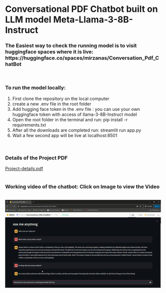<H1>Conversational PDF Chatbot built on LLM model Meta-Llama-3-8B-Instruct</H1>

<h3>The Easiest way to check the running model is to visit huggingface spaces where it is live: https://huggingface.co/spaces/mirzanas/Conversation_Pdf_ChatBot</h3>

<br>
<h3>To run the model locally:</h3>
  <ol>
    <li>First clone the repository on the local computer</li>
    <li>create a new .env file in the root folder</li>
    <li>Add hugging face token in the .env file : you can use your own huggingface token with access of llama-3-8B-Instruct model</li>
    <li>Open the root folder in the terminal and run: pip install -r requirements.txt</li>
    <li>After all the downloads are completed run: streamlit run app.py</li>
    <li>Wait a few second app will be live at localhost:8501</li>
  </ol>
<br>
<h3>Details of the Project PDF</h3>
<a href="https://drive.google.com/file/d/1Q6hnmNIdRGF0pZ7CUWRv5ZK8q345c2NM/view?usp=drive_link">Project-details.pdf</a>
<br>
<br>
<h3>Working video of the chatbot: Click on Image to view the Video</h3>
<br>
<a href="https://drive.google.com/file/d/1PHppLe7rogAVMVuO3K-YbqhAIceSsFHw/view?usp=drive_link"><img width=750px src="https://raw.githubusercontent.com/Mirza-Anas/AI-Projects/main/LLM-Projects/Conversational_Pdf_ChatBot/video-thumbnail.png"></a>
